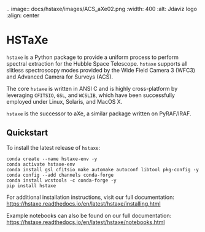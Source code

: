 .. image:: docs/hstaxe/images/ACS_aXe02.png
    :width: 400
    :alt: Jdaviz logo
    :align: center

# HSTaXe

`hstaxe` is a Python package to provide a uniform process to perform spectral
extraction for the Hubble Space Telescope. `hstaxe` supports all slitless
spectroscopy modes provided by the Wide Field Camera 3 (WFC3) and Advanced
Camera for Surveys (ACS).

The core `hstaxe` is written in ANSI C and is highly cross-platform by
leveraging `CFITSIO`, `GSL`, and `WCSLIB`, which have been successfully
employed under Linux, Solaris, and MacOS X.

`hstaxe` is the successor to aXe, a similar package written on PyRAF/IRAF.


## Quickstart
To install the latest release of `hstaxe`:

    conda create --name hstaxe-env -y
    conda activate hstaxe-env
    conda install gsl cfitsio make automake autoconf libtool pkg-config -y
    conda config --add channels conda-forge
    conda install wcstools -c conda-forge -y
    pip install hstaxe

For additional installation instructions, visit our full documentation:
https://hstaxe.readthedocs.io/en/latest/hstaxe/installing.html

Example notebooks can also be found on our full documentation:
https://hstaxe.readthedocs.io/en/latest/hstaxe/notebooks.html
